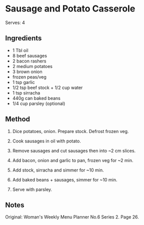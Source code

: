 # Sausage and Potato Casserole

Serves: 4

## Ingredients

* 1 Tbl oil
* 8 beef sausages
* 2 bacon rashers
* 2 medium potatoes
* 3 brown onion
* frozen peas/veg
* 1 tsp garlic
* 1/2 tsp beef stock + 1/2 cup water
* 1 tsp sirracha
* 440g can baked beans
* 1/4 cup parsley (optional)

## Method

1. Dice potatoes, onion. Prepare stock. Defrost frozen veg.

2. Cook sausages in oil with potato.

3. Remove sausages and cut sausages then into ~2 cm slices.

4. Add bacon, onion and garlic to pan, frozen veg for ~2 min.

5. Add stock, sirracha and simmer for ~10 min.

6. Add baked beans + sausages, simmer for ~10 min.

7. Serve with parsley.

## Notes

Original: Woman's Weekly Menu Planner No.6 Series 2. Page 26.